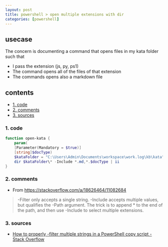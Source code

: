 ```yaml
---
layout: post
title: powershell > open multiple extensions with dir
categories: [powershell]
---
```

## usecase
The concern is documenting a command that opens files in my kata folder such that
* I pass the extension (js, py, ps1)
* The command opens all of the files of that extension 
* The commands opens also a markdown file

## contents
<!-- TOC -->

- [1. code](#1-code)
- [2. comments](#2-comments)
- [3. sources](#3-sources)

<!-- /TOC -->

### 1. code

```powershell
function open-kata { 
    param(
    [Parameter(Mandatory = $true)]
    [string]$docType)
    $kataFolder = "C:\Users\Admin\Documents\workspace\work.log\kb\kata"
    dir $kataFolder\* -Include *.md,*.$docType | ii
}
```

### 2. comments
* From <https://stackoverflow.com/a/18626464/11082684>

>-Filter only accepts a single string. 
>-Include accepts multiple values, but qualifies the -Path argument. 
> The trick is to append \* to the end of the path, and then use -Include to select multiple extensions. 

### 3. sources
* [How to properly -filter multiple strings in a PowerShell copy script - Stack Overflow](https://stackoverflow.com/questions/18616581/how-to-properly-filter-multiple-strings-in-a-powershell-copy-script)
